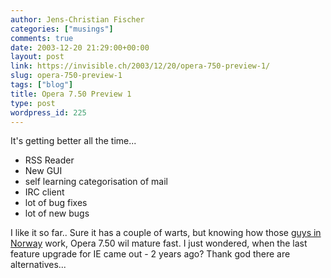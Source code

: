 ```yaml
---
author: Jens-Christian Fischer
categories: ["musings"]
comments: true
date: 2003-12-20 21:29:00+00:00
layout: post
link: https://invisible.ch/2003/12/20/opera-750-preview-1/
slug: opera-750-preview-1
tags: ["blog"]
title: Opera 7.50 Preview 1
type: post
wordpress_id: 225
---
```


It's getting better all the time...


  * RSS Reader
  * New GUI
  * self learning categorisation of mail
  * IRC client
  * lot of bug fixes
  * lot of new bugs

I like it so far.. Sure it has a couple of warts, but knowing how those [guys in Norway](https://www.opera.com/) work, Opera 7.50 wil mature fast. I just wondered, when the last feature upgrade for IE came out - 2 years ago? Thank god there are alternatives...
